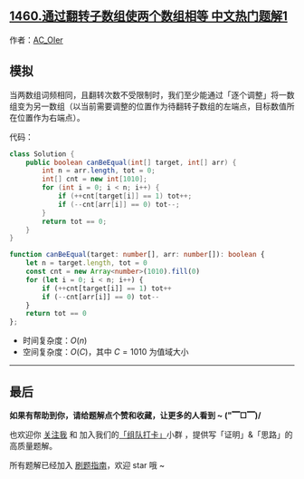 ## [1460.通过翻转子数组使两个数组相等 中文热门题解1](https://leetcode.cn/problems/make-two-arrays-equal-by-reversing-subarrays/solutions/100000/by-ac_oier-pv38)

作者：[AC_OIer](https://leetcode.cn/u/AC_OIer)

## 模拟

当两数组词频相同，且翻转次数不受限制时，我们至少能通过「逐个调整」将一数组变为另一数组（以当前需要调整的位置作为待翻转子数组的左端点，目标数值所在位置作为右端点）。

代码：
```Java []
class Solution {
    public boolean canBeEqual(int[] target, int[] arr) {
        int n = arr.length, tot = 0;
        int[] cnt = new int[1010]; 
        for (int i = 0; i < n; i++) {
            if (++cnt[target[i]] == 1) tot++;
            if (--cnt[arr[i]] == 0) tot--;
        }
        return tot == 0;
    }
}
```
```TypeScript []
function canBeEqual(target: number[], arr: number[]): boolean {
    let n = target.length, tot = 0
    const cnt = new Array<number>(1010).fill(0)
    for (let i = 0; i < n; i++) {
        if (++cnt[target[i]] == 1) tot++
        if (--cnt[arr[i]] == 0) tot--
    }
    return tot == 0
};
```
* 时间复杂度：$O(n)$
* 空间复杂度：$O(C)$，其中 $C = 1010$ 为值域大小

---

## 最后

**如果有帮助到你，请给题解点个赞和收藏，让更多的人看到 ~ ("▔□▔)/**

也欢迎你 [关注我](https://oscimg.oschina.net/oscnet/up-19688dc1af05cf8bdea43b2a863038ab9e5.png) 和 加入我们的[「组队打卡」](https://leetcode-cn.com/u/ac_oier/)小群 ，提供写「证明」&「思路」的高质量题解。

所有题解已经加入 [刷题指南](https://github.com/SharingSource/LogicStack-LeetCode/wiki)，欢迎 star 哦 ~